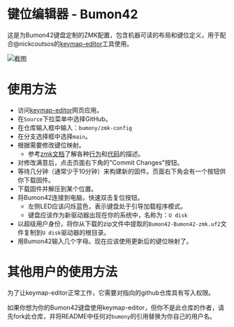 # 键位编辑器 - Bumon42

这是为Bumon42键盘定制的ZMK配置，包含机器可读的布局和键位定义，用于配合@nickcoutsos的[keymap-editor](https://github.com/nickcoutsos/keymap-editor)工具使用。

![截图](./Bumon42_keymap.png)

# 使用方法

* 访问[keymap-editor](https://nickcoutsos.github.io/keymap-editor/)网页应用。
* 在`Source`下拉菜单中选择GitHub。
* 在仓库输入框中输入：`bumony/zmk-config`
* 在分支选择框中选择`main`。
* 根据需要修改键位映射。
  * 参考[zmk文档](https://zmk.dev/docs)了解各种[行为](https://zmk.dev/docs/behaviors/key-press)和[代码](https://zmk.dev/docs/codes)的描述。
* 对修改满意后，点击页面右下角的"Commit Changes"按钮。
* 等待几分钟（通常少于10分钟）来构建新的固件。页面右下角会有一个按钮供你下载固件。
* 下载固件并解压到某个位置。
* 将Bumon42连接到电脑，快速双击复位按钮。
  * 左侧LED应该闪烁蓝色，表示键盘处于引导加载程序模式。
  * 键盘应该作为新驱动器出现在你的系统中，名称为：`U disk`
* 以超级用户身份，将你从下载的zip文件中提取的`Bumon42-Bumon42-zmk.uf2`文件复制到`U disk`驱动器的根目录。
* 用Bumon42输入几个字母。现在应该使用更新后的键位映射了。

# 其他用户的使用方法

为了让keymap-editor正常工作，它需要对指向的github仓库具有写入权限。

如果你想为你的Bumon42键盘使用keymap-editor，但你不是此仓库的作者，请先fork此仓库，并将README中任何对`bumony`的引用替换为你自己的用户名。
